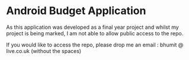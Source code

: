 Android Budget Application
==================

As this application was developed as a final year project and whilst my project is being marked, I am not able to allow public access to the repo.

If you would like to access the repo, please drop me an email : bhumit @ live.co.uk (without the spaces)
